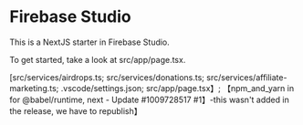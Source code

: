 # Firebase Studio

This is a NextJS starter in Firebase Studio.

To get started, take a look at src/app/page.tsx.

[src/services/airdrops.ts;
src/services/donations.ts;
src/services/affiliate-marketing.ts;
.vscode/settings.json;
src/app/page.tsx】;
【npm_and_yarn in for @babel/runtime, next - Update #1009728517 #1】-this
wasn't added in the release, we have to republish】 
